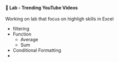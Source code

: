
#### 🧪 Lab - Trending YouTube Videos

Working on lab that focus on highligh skills in Excel

 - filtering 
 - Function
    - Average
    - Sum
- Conditional Formatting 
- 

